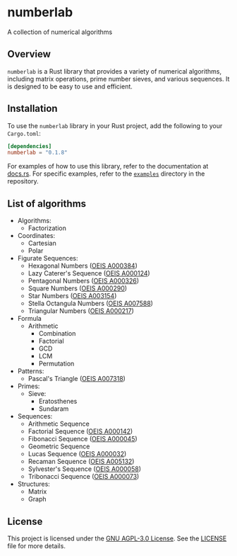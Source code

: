 # numberlab

A collection of numerical algorithms

## Overview

`numberlab` is a Rust library that provides a variety of numerical algorithms, including matrix operations, prime number
sieves, and various sequences. It is designed to be easy to use and efficient.

## Installation

To use the `numberlab` library in your Rust project, add the following to your `Cargo.toml`:

```toml
[dependencies]
numberlab = "0.1.8"
```

For examples of how to use this library, refer to the documentation at [docs.rs](https://docs.rs/numberlab).
For specific examples, refer to the [`examples`](./examples) directory in the repository.

## List of algorithms

- Algorithms:
    - Factorization
- Coordinates:
    - Cartesian
    - Polar
- Figurate Sequences:
    - Hexagonal Numbers ([OEIS A000384](https://oeis.org/A000384))
    - Lazy Caterer's Sequence ([OEIS A000124](https://oeis.org/A000124))
    - Pentagonal Numbers ([OEIS A000326](https://oeis.org/A000326))
    - Square Numbers ([OEIS A000290](https://oeis.org/A000290))
    - Star Numbers ([OEIS A003154](https://oeis.org/A003154))
    - Stella Octangula Numbers ([OEIS A007588](https://oeis.org/A007588))
    - Triangular Numbers ([OEIS A000217](https://oeis.org/A000217))
- Formula
    - Arithmetic
        - Combination
        - Factorial
        - GCD
        - LCM
        - Permutation
- Patterns:
    - Pascal's Triangle ([OEIS A007318](https://oeis.org/A007318))
- Primes:
    - Sieve:
        - Eratosthenes
        - Sundaram
- Sequences:
    - Arithmetic Sequence
    - Factorial Sequence ([OEIS A000142](https://oeis.org/A000142))
    - Fibonacci Sequence ([OEIS A000045](https://oeis.org/A000045))
    - Geometric Sequence
    - Lucas Sequence ([OEIS A000032](https://oeis.org/A000032))
    - Recaman Sequence ([OEIS A005132](https://oeis.org/A005132))
    - Sylvester's Sequence ([OEIS A000058](https://oeis.org/A000058))
    - Tribonacci Sequence ([OEIS A000073](https://oeis.org/A000073))
- Structures:
    - Matrix
    - Graph

## License

This project is licensed under the [GNU AGPL-3.0 License](https://www.gnu.org/licenses/agpl-3.0.html). See
the [LICENSE](./LICENSE) file for more details.
